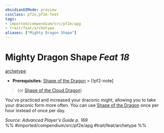 ```yaml
---
obsidianUIMode: preview
cssclass: pf2e,pf2e-feat
tags:
- imported/compendium/src/pf2e/apg
- trait/feat/archetype
aliases: ["Mighty Dragon Shape"]
---
```

# Mighty Dragon Shape  *Feat 18*  
[archetype](archetype.md)  

- **Prerequisites**: [Shape of the Dragon](shape-of-the-dragon-apg.md) > [!pf2-note]
> (or [Shape of the Cloud Dragon](shape-of-the-cloud-dragon-sot3.md))

You've practiced and increased your draconic might, allowing you to take your draconic form more often. You can use [Shape of the Dragon](shape-of-the-dragon-apg.md) once per hour instead of once per day.

*Source: Advanced Player's Guide p. 169*  
%% #imported/compendium/src/pf2e/apg #trait/feat/archetype %%